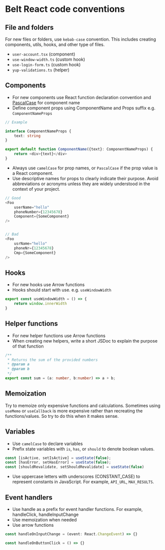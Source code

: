 # Belt React code conventions 


## File and folders
For new files or folders, use `kebab-case` convention. This includes creating components, utils, hooks, and other type of files.
- `user-account.tsx` (component)
- `use-window-width.ts` (custom hook)
- `use-login-form.ts` (custom hook)
- `yup-validations.ts` (helper)




## Components
- For new components use React function declaration convention and [PascalCase](https://techterms.com/definition/pascalcase) for component name
- Define component props using ComponentName and Props suffix e.g. `ComponentNameProps`
```typescript jsx
// Example 

interface ComponentNameProps {
    text: string
}

export default function ComponentName({text}: ComponentNameProps) {
    return <div>{text}</div>
}
```
- Always use `camelCase` for prop names, or `PascalCase` if the prop value is a React component.
- Use descriptive names for props to clearly indicate their purpose. Avoid abbreviations or acronyms unless they are widely understood in the context of your project.
```typescript jsx
// Good
<Foo
    userName="hello"
    phoneNumber={12345678}
    Component={SomeComponent}
/>


// Bad
<Foo
    usrName="hello"
    phoneNr={12345678}
    Cmp={SomeComponent}
/>
```



## Hooks
- For new hooks use Arrow functions
- Hooks should start with use. e.g. `useWindowWidth` 
```typescript jsx
export const useWindowWidth = () => {
    return window.innerWidth
}
```



## Helper functions
- For new helper functions use Arrow functions
- When creating new helpers, write a short JSDoc to explain the purpose of that function
```typescript
/**
 * Returns the sum of the provided numbers
 * @param a
 * @param b
 */
export const sum = (a: number, b:number) => a + b;
```



## Memoization
Try to memoize only expensive functions and calculations. Sometimes using `useMemo` or `useCallback` is more expensive rather than recreating the functions/values.
So try to do this when it makes sense.


## Variables
- Use `camelCase` to declare variables
- Prefix state variables with `is`, `has`, or `should` to denote boolean values.
```typescript jsx
const [isActive, setIsActive] = useState(false);
const [hasError, setHasError] = useState(false);
const [shouldRevalidate, setShouldRevalidate] = useState(false)
```
- Use uppercase letters with underscores (CONSTANT_CASE) to represent constants in JavaScript. For example, `API_URL`, `MAX_RESULTS`.


## Event handlers
- Use handle as a prefix for event handler functions. For example, handleClick, handleInputChange
- Use memoization when needed
- Use arrow functions
```typescript jsx
const handleOnInputChange = (event: React.ChangeEvent) => {}

const handleOnButtonClick = () => {}
```